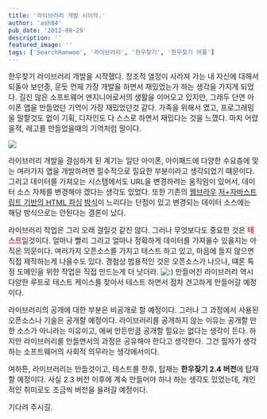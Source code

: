 ```yaml
---
title: '라이브러리 개발 시이작.'
author: 'ash84'
pub_date: '2012-08-29'
description: ''
featured_image: ''
tags: ['SearchHanwoo', '라이브러리', '한우찾기', '한우찾기 어플']
---
```



<span style="font-size: 11pt; "></span><span style="font-size: 11pt; "></span><span style="font-size: 11pt; ">한우찾기 라이브러리 개발을 시작했다. 창조적 열정이 사라져 가는 내 자신에 대해서 되돌아 보던중, 문듯 언제 가장 개발을 하면서 재밌었는가 하는 생각을 가지게 되었다. 길진 않은 소프트웨어 엔지니어로서의 생활을 이어오고 있지만, 그래두 단연 아이폰 앱을 만들었던 기억이 가장 재밌었던것 같다. 가족을 위해서 였고, 프로그래밍을 말할것도 없이 기획, 디자인도 다 스스로 하면서 재밌다는 것을 느꼈다. 마치 어렸을적, 레고를 만들었을때의 기억처럼 말이다. </span>

<span style="font-size: 11pt; ">  
</span>

<span style="font-size: 11pt; "></span>

![](http://ash84.net/wp-content/uploads/1/cfile23.uf.131F7B48503CC593100B5A.jpg)

<span style="font-size: 11pt; ">  
</span>

<span style="font-size: 11pt; ">라이브러리 개발을 결심하게 된 계기는 일단 아이폰, 아이패드에 다양한 수요층에 맞는 여러가지 앱을 개발하려면 필수적으로 필요한 부분이라고 생각되었기 떄문이다. 그리고 데이터를 가져오는 시스템에서도 URL을 변경하려는 움직임이 있어서, 데이터 소스 자체를 변경해야 겠다는 생각도 있었다. 또한 기존의 [웹브라우](http://ash84.tistory.com/697) [저+자바스트립트 기반의 HTML 파싱](http://ash84.tistory.com/697) [방식](http://ash84.tistory.com/697)이 느리다는 단점이 있고 변경되는 데이터 소스에는 해당 방식으로는 안된다는 결론이 났다. </span>

<span style="font-size: 11pt; ">라이브러리 작업은 그리 오래 걸릴것 같진 않다. 그러나 무엇보다도 중요한 것은 <span style="color: rgb(204, 61, 61); ">**테스트**</span>일것이다. 얼마나 빨리 그리고 얼마나 정확하게 데이터를 가져올수 있을지는 아직은 의문이다. 여러가지 오픈소스를 가지고 테스트 하고 있고, 마음에 들지 않으면 직접 제작하는게 나을수도 있다. 경험상 범용적인 것은 오픈소스가 나으나, 떄론 특정 도메인을 위한 작업은 직접 만드는게 더 낫더라. ![:)](http://ash84.net/wp-includes/images/smilies/simple-smile.png) 만들어진 라이브러리 역시 다양한 루트로 테스트 케이스를 찾아서 테스트 하면서 점차 견고하게 만들어갈 예정이다. </span>

<span style="font-size: 11pt; ">라이브러리의 공개에 대한 부분은 비공개로 할 예정이다. 그러나 그 과정에서 사용된 오픈소스나 기술은 공개할 예정이다. 라이브러리를 공개하지 않는 이유는 공개할 만한 소스가 아니라는 이유이고, 애써 만든만큼 공개할 필요는 없다는 생각이 든다. 하지만 라이브러리를 만들면서의 과정은 공유해야 한다고 생각한다. 그건 필자가 생각하는 소프트웨어의 사회적 의무라는 생각에서이다. </span>

<span style="font-size: 11pt; ">여하튼, 라이브러리는 만들것이고, 테스트를 한후, 탑재는 **한우찾기 2.4 버전**에 탑재할 예정이다. 사실 2.3 버전 이후에 계속 만들어야 하나 하는 생각도 있었는데, 개인적인 취미로도 조금씩 버전을 올려갈 예정이다. </span>

<span style="font-size: 11pt; ">기다려 주시길. </span>



